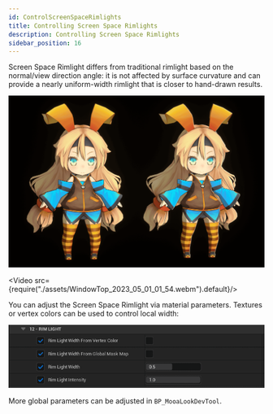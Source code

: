 ```yaml
---
id: ControlScreenSpaceRimlights
title: Controlling Screen Space Rimlights
description: Controlling Screen Space Rimlights
sidebar_position: 16
---
```


Screen Space Rimlight differs from traditional rimlight based on the normal/view direction angle: it is not affected by surface curvature and can provide a nearly uniform-width rimlight that is closer to hand-drawn results.

![image-20230501015550005](./assets/image-20230501015550005.png)

<Video src={require("./assets/WindowTop_2023_05_01_01_54.webm").default}/>

You can adjust the Screen Space Rimlight via material parameters. Textures or vertex colors can be used to control local width:

![image-20240810135943329](./assets/image-20240810135943329.png)


More global parameters can be adjusted in `BP_MooaLookDevTool`.
